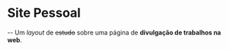 # Site Pessoal

-- Um *layout* de ~~estudo~~ sobre uma página de **divulgação de trabalhos na web**.
